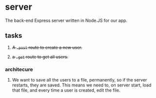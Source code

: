# server

The back-end Express server written in Node.JS for our app.

## tasks

1. ~~A `.post` route to create a new user.~~

2. ~~a `.get` route to get all users.~~

### architecure

1. We want to save all the users to a file, permanently, so if the server restarts, they are saved. This means we need to, on server start, load that file, and every time a user is created, edit the file.
